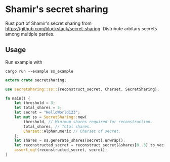 # Shamir's secret sharing
Rust port of Shamir's secret sharing from https://github.com/blockstack/secret-sharing. Distribute arbitary secrets among multiple parties.

## Usage

Run example with 

```cargo run --example ss_example```

```rust
extern crate secretsharing;

use secretsharing::ss::{reconstruct_secret, Charset, SecretSharing};

fn main() {
    let threshold = 3;
    let total_shares = 5;
    let secret = "HelloWorld123";
    let mut ss = SecretSharing::new(
        threshold, // Minimum shares required for reconstruction.
        total_shares, // Total shares.
        Charset::Alphanumeric // Charset of secret.
    );
    let shares = ss.generate_shares(secret).unwrap();
    let reconstructed_secret = reconstruct_secret(&shares[0..3].to_vec(), ss).unwrap();
    assert_eq!(reconstructed_secret, secret);
}

```
